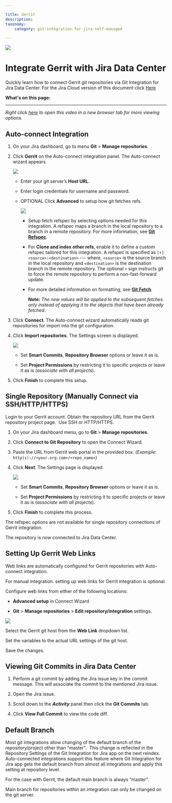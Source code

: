 ```yaml
---

title: Gerrit
description:
taxonomy:
    category: git-integration-for-jira-self-managed

---
```

![](https://bigbrassband.atlassian.net/wiki/download/thumbnails/91979855/gerrit-banner-logo.png?version=1&modificationDate=1591009190980&cacheVersion=1&api=v2&width=272&height=112)

# Integrate Gerrit with Jira Data Center

Quickly learn how to connect Gerrit git repositories via Git Integration for Jira Data Center.
For the Jira Cloud version of this document click [Here](/git-integration-for-jira-cloud/gerrit/)

**What's on this page:**

* * *

_Right click_ [_here_](https://bigbrassband.wistia.com/medias/rknbc3ty4e) _to open this video in a new browser tab for more viewing options._

## Auto-connect Integration

1.  On your Jira dashboard, go to menu **Git** > **Manage repositories**.

2.  Click **Gerrit** on the Auto-connect integration panel. The Auto-connect wizard appears.

    ![](https://bigbrassband.atlassian.net/wiki/download/thumbnails/91979855/jira-server-gerrit-auto-connect-wiz-login(c).png?version=1&modificationDate=1591009191460&cacheVersion=1&api=v2&width=646&height=449)
    *   Enter your git server’s **Host URL**.

    *   Enter login credentials for username and password.

    *   OPTIONAL Click **Advanced** to setup how git fetches refs.

        ![](https://bigbrassband.atlassian.net/wiki/download/thumbnails/91979855/jira-server-gerrit-auto-connect-advanced(c).png?version=1&modificationDate=1591009191907&cacheVersion=1&api=v2&width=510&height=225)
        *   Setup fetch refspec by selecting options needed for this integration. A refspec maps a branch in the local repository to a branch in a remote repository. For more information, see [**Git Refspec**](https://git-scm.com/book/en/v2/Git-Internals-The-Refspec).

        *   For **Clone and index other refs**, enable it to define a custom refspec tailored for this integration. A refspec is specified as `[+]<source>:<destination>` --- where, `<source>` is the source branch in the local repository and `<destination>` is the destination branch in the remote repository. The optional `+` sign instructs git to force the remote repository to perform a non-fast-forward update.

        *   For more detailed information on formatting, see [**Git Fetch**](https://git-scm.com/docs/git-fetch).

            **Note:** _The new values will be applied to the subsequent fetches only instead of applying it to the objects that have been already fetched_.

3.  Click **Connect**. The Auto-connect wizard automatically reads git repositories for import into the git configuration.

4.  Click **Import repositories**. The Settings screen is displayed.

    ![](https://bigbrassband.atlassian.net/wiki/download/attachments/91979855/gerrit-git-server-autoconnect-settings-dlg(c).png?version=2&modificationDate=1591009193074&cacheVersion=1&api=v2)
    *   Set **Smart Commits**, **Repository Browser** options or leave it as is.

    *   Set **Project Permissions** by restricting it to specific projects or leave it as is (_associate with all projects_).

5.  Click **Finish** to complete this setup.


## Single Repository (Manually Connect via SSH/HTTP/HTTPS)

Login to your Gerrit account. Obtain the repository URL from the Gerrit repository project page.  Use SSH or HTTP/HTTPS.

1.  On your Jira dashboard menu, go to **Git** > **Manage repositories**.

2.  Click **Connect to Git Repository** to open the Connect Wizard.

3.  Paste the URL from Gerrit web portal in the provided box. (_Example:_ `http(s)://<your.org.com>/<repo_name>`)

4.  Click **Next**. The Settings page is displayed.

    ![](https://bigbrassband.atlassian.net/wiki/download/attachments/91979855/gerrit-git-server-autoconnect-settings-dlg(c).png?version=2&modificationDate=1591009193074&cacheVersion=1&api=v2)
    *   Set **Smart Commits**, **Repository Browser** options or leave it as is.

    *   Set **Project Permissions** by restricting it to specific projects or leave it as is (_associate with all projects_).

5.  Click **Finish** to complete this process. 


The refspec options are not available for single repository connections of Gerrit integration.

The repository is now connected to Jira Data Center.

## Setting Up Gerrit Web Links

Web links are automatically configured for Gerrit repositories with Auto-connect integration.

For manual integration. setting up web links for Gerrit integration is optional.

Configure web links from either of the following locations:

*   **Advanced setup** in Connect Wizard

*   **Git** > **Manage repositories** > **Edit repository/integration** settings.


![](https://bigbrassband.atlassian.net/wiki/download/thumbnails/91979855/gerrit-web-linking-sample.png?version=1&modificationDate=1591009193560&cacheVersion=1&api=v2&width=680&height=356)

Select the Gerrit git host from the **Web Link** dropdown list.

Set the variables to the actual URL settings of the git host.

Save the changes.

## Viewing Git Commits in Jira Data Center

1.  Perform a git commit by adding the Jira issue key in the commit message. This will associate the commit to the mentioned Jira issue.

2.  Open the Jira issue.

3.  Scroll down to the _**Activity**_ panel then click the **Git Commits** tab.

4.  Click **View Full Commit** to view the code diff.


## Default Branch

Most git integrations allow changing of the default branch of the repository/project other than "master".  This change is reflected in the  Repository Settings of the Git Integration for Jira app on the next reindex.  Auto-connected integrations support this feature where Git Integration for Jira app gets the default branch from almost all integrations and apply this setting at repository level.

For the case with Gerrit, the default main branch is always “master”.

Main branch for repositories within an integration can only be changed on the git server.